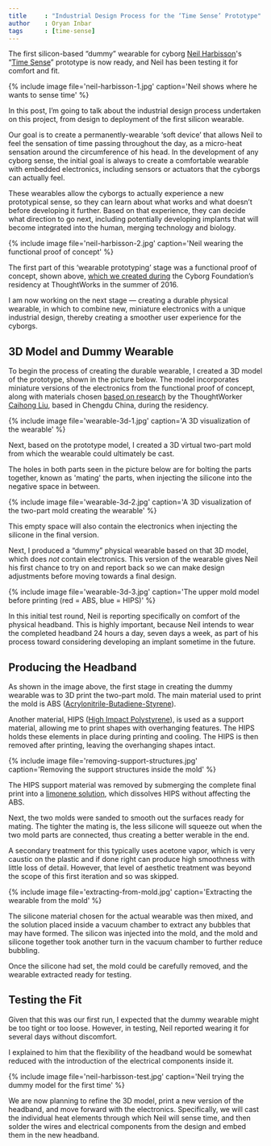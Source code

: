 ```yaml
---
title     : "Industrial Design Process for the ‘Time Sense’ Prototype"
author    : Oryan Inbar
tags      : [time-sense]
---
```

The first silicon-based “dummy” wearable for cyborg [Neil Harbisson](/bio/neil-harbisson/)'s “[Time Sense](/projects/time-sense/)” prototype is now ready, and Neil has been testing it for comfort and fit.

{% include image file='neil-harbisson-1.jpg'
   caption='Neil shows where he wants to sense time' %}

In this post, I’m going to talk about the industrial design process undertaken on this project, from design to deployment of the first silicon wearable.

<!--excerpt-ends-->

Our goal is to create a permanently-wearable ‘soft device’ that allows Neil to feel the sensation of time passing throughout the day, as a micro-heat sensation around the circumference of his head. In the development of any cyborg sense, the initial goal is always to create a comfortable wearable with embedded electronics, including sensors or actuators that the cyborgs can actually feel.

These wearables allow the cyborgs to actually experience a new prototypical sense, so they can learn about what works and what doesn’t before developing it further. Based on that experience, they can decide what direction to go next, including potentially developing implants that will become integrated into the human, merging technology and biology.

{% include image file='neil-harbisson-2.jpg'
   caption='Neil wearing the functional proof of concept' %}

The first part of this ‘wearable prototyping’ stage was a functional proof of concept, shown above, [which we created during](/blog/team-gets-started-on-research/) the Cyborg Foundation’s residency at ThoughtWorks in the summer of 2016.

I am now working on the next stage — creating a durable physical wearable, in which to combine new, miniature electronics with a unique industrial design, thereby creating a smoother user experience for the cyborgs.

## 3D Model and Dummy Wearable
To begin the process of creating the durable wearable, I created a 3D model of the prototype, shown in the picture below. The model incorporates miniature versions of the electronics from the functional proof of concept, along with materials chosen [based on research](/blog/cyborg-senses-weaving-materials/) by the ThoughtWorker [Caihong Liu](/bio/caihong-liu/), based in Chengdu China, during the residency.

{% include image file='wearable-3d-1.jpg'
   caption='A 3D visualization of the wearable' %}

Next, based on the prototype model, I created a 3D virtual two-part mold from which the wearable could ultimately be cast.

The holes in both parts seen in the picture below are for bolting the parts together, known as 'mating' the parts, when injecting the silicone into the negative space in between.

{% include image file='wearable-3d-2.jpg'
   caption='A 3D visualization of the two-part mold creating the wearable' %}

This empty space will also contain the electronics when injecting the silicone in the final version.

Next, I produced a “dummy” physical wearable based on that 3D model, which does *not* contain electronics. This version of the wearable gives Neil his first chance to try on and report back so we can make design adjustments before moving towards a final design.

{% include image file='wearable-3d-3.jpg'
   caption='The upper mold model before printing (red = ABS, blue = HIPS)' %}

In this initial test round, Neil is reporting specifically on comfort of the physical headband. This is highly important, because Neil intends to wear the completed headband 24 hours a day, seven days a week, as part of his process toward considering developing an implant sometime in the future.

## Producing the Headband
As shown in the image above, the first stage in creating the dummy wearable was to 3D print the two-part mold. The main material used to print the mold is ABS ([Acrylonitrile-Butadiene-Styrene](https://www.creativemechanisms.com/blog/everything-you-need-to-know-about-abs-plastic)).

Another material, HIPS ([High Impact Polystyrene](https://www.curbellplastics.com/Research-Solutions/Materials/High-Impact-Polystyrene)), is used as a support material, allowing me to print shapes with overhanging features. The HIPS holds these elements in place during printing and cooling. The HIPS is then removed after printing, leaving the overhanging shapes intact.

{% include image file='removing-support-structures.jpg'
   caption='Removing the support structures inside the mold' %}

The HIPS support material was removed by submerging the complete final print into a [limonene solution](https://en.m.wikipedia.org/wiki/Limonene), which dissolves HIPS without affecting the ABS.

Next, the two molds were sanded to smooth out the surfaces ready for mating. The tighter the mating is, the less silicone will squeeze out when the two mold parts are connected, thus creating a better werable in the end.

A secondary treatment for this typically uses acetone vapor, which is very caustic on the plastic and if done right can produce high smoothness with little loss of detail. However, that level of aesthetic treatment was beyond the scope of this first iteration and so was skipped.

{% include image file='extracting-from-mold.jpg'
   caption='Extracting the wearable from the mold' %}

The silicone material chosen for the actual wearable was then mixed, and the solution placed inside a vacuum chamber to extract any bubbles that may have formed. The silicon was injected into the mold, and the mold and silicone together took another turn in the vacuum chamber to further reduce bubbling.

Once the silicone had set, the mold could be carefully removed, and the wearable extracted ready for testing.

## Testing the Fit
Given that this was our first run, I expected that the dummy wearable might be too tight or too loose. However, in testing, Neil reported wearing it for several days without discomfort.

I explained to him that the flexibility of the headband would be somewhat reduced with the introduction of the electrical components inside it.

{% include image file='neil-harbisson-test.jpg'
   caption='Neil trying the dummy model for the first time' %}

We are now planning to refine the 3D model, print a new version of the headband, and move forward with the electronics. Specifically, we will cast the individual heat elements through which Neil will sense time, and then solder the wires and electrical components from the design and embed them in the new headband.